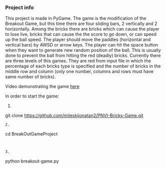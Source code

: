### Project info
This project is made in PyGame. The game is the modification of the Breakout Game, but this time there are four sliding bars, 2 vertically and 2 horizontally. Among the bricks there are bricks which can cause the player to lose live, bricks that can cause the the score to go down, or can speed up the ball speed. The player should move the paddles (horizontal and vertical bars) by AWSD or arrow keys. The player can hit the space button when they want to generate new random position of the ball. This is usually done to prevent the ball from hitting the red (deadly) bricks. Currently there are three levels of this games. They are red from input file in which the percentage of each bricks type is specified and the number of bricks in the middle row and column (only one number, columns and rows must have same number of bricks).

Video demonstrating the game [here](./video1532816739.mp4)

In order to start the game:
1.  ```
   git clone https://github.com/mileskijonatan2/PNVI-Bricks-Game.git 
   ```
2.
   ``` 
   cd BreakOutGameProject 
   ``` 
   
  
3.
   ```
   python breakout-game.py 
   ```   
